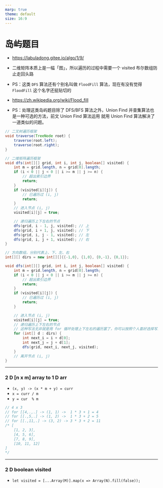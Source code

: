 ```yaml
---
marp: true
theme: default
size: 16:9
---
```


# 岛屿题目

- https://labuladong.gitee.io/algo/1/9/

- 二维矩阵本质上是一幅「图」，所以遍历的过程中需要一个 visited 布尔数组防止走回头路

- PS：这类 `DFS` 算法还有个别名叫做 `FloodFill` 算法，现在有没有觉得 `FloodFill` 这个名字还挺贴切的

- https://zh.wikipedia.org/wiki/Flood_fill

- PS：处理这类岛屿题目除了 DFS/BFS 算法之外，Union Find 并查集算法也是一种可选的方法，前文 Union Find 算法运用 就用 Union Find 算法解决了一道类似的问题。

```java
// 二叉树遍历框架
void traverse(TreeNode root) {
    traverse(root.left);
    traverse(root.right);
}

// 二维矩阵遍历框架
void dfs(int[][] grid, int i, int j, boolean[] visited) {
    int m = grid.length, n = grid[0].length;
    if (i < 0 || j < 0 || i >= m || j >= n) {
        // 超出索引边界
        return;
    }
    if (visited[i][j]) {
        // 已遍历过 (i, j)
        return;
    }
    // 进入节点 (i, j)
    visited[i][j] = true;

    // 递归遍历上下左右的节点
    dfs(grid, i - 1, j, visited); // 上
    dfs(grid, i + 1, j, visited); // 下
    dfs(grid, i, j - 1, visited); // 左
    dfs(grid, i, j + 1, visited); // 右
}
```

```java
// 方向数组，分别代表上、下、左、右
int[][] dirs = new int[][]{{-1,0}, {1,0}, {0,-1}, {0,1}};

void dfs(int[][] grid, int i, int j, boolean[] visited) {
    int m = grid.length, n = grid[0].length;
    if (i < 0 || j < 0 || i >= m || j >= n) {
        // 超出索引边界
        return;
    }
    if (visited[i][j]) {
        // 已遍历过 (i, j)
        return;
    }

    // 进入节点 (i, j)
    visited[i][j] = true;
    // 递归遍历上下左右的节点
    // 这种写法无非就是用 for 循环处理上下左右的遍历罢了，你可以按照个人喜好选择写法。
    for (int[] d : dirs) {
        int next_i = i + d[0];
        int next_j = j + d[1];
        dfs(grid, next_i, next_j, visited);
    }
    // 离开节点 (i, j)
}
```

---

### 2 D [n x m] array to 1 D arr

- `(x, y) -> (x * m + y) = curr` 
- `x = curr / m`
- `y = cur  % m`
```java
// 4 x 3
// for [[4,.,.] -> (1, 1) ->  1 * 3 + 1 = 4
// for [[.,5,.] -> (1, 2) ->  1 * 3 + 2 = 5
// for [[.,11,.] -> (3, 2) -> 3 * 3 + 2 = 11
/* [
    [1, 2, 3],
    [4, 5, 6],
    [7, 8, 9],
    [10, 11, 12]
]
*/
```
---
### 2 D boolean visited
- `let visited = [...Array(M)].map(x => Array(N).fill(false));`